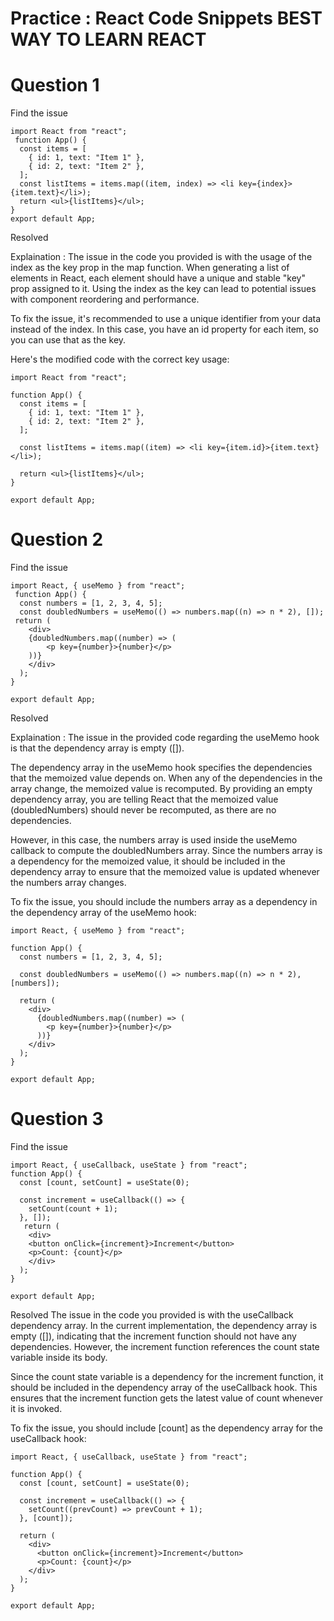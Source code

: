 # Practice  :  React Code Snippets           BEST WAY TO LEARN REACT

# Question 1
Find the issue
```
import React from "react";
 function App() {
  const items = [
	{ id: 1, text: "Item 1" },
	{ id: 2, text: "Item 2" },
  ];
  const listItems = items.map((item, index) => <li key={index}>{item.text}</li>);
  return <ul>{listItems}</ul>;
}
export default App;
```
Resolved

Explaination : The issue in the code you provided is with the usage of the index as the key prop in the map function. When generating a list of elements in React, each element should have a unique and stable "key" prop assigned to it. Using the index as the key can lead to potential issues with component reordering and performance.

To fix the issue, it's recommended to use a unique identifier from your data instead of the index. In this case, you have an id property for each item, so you can use that as the key.

Here's the modified code with the correct key usage:
```
import React from "react";

function App() {
  const items = [
    { id: 1, text: "Item 1" },
    { id: 2, text: "Item 2" },
  ];

  const listItems = items.map((item) => <li key={item.id}>{item.text}</li>);

  return <ul>{listItems}</ul>;
}

export default App;
```


# Question 2
Find the issue
```
import React, { useMemo } from "react";
 function App() {
  const numbers = [1, 2, 3, 4, 5];
  const doubledNumbers = useMemo(() => numbers.map((n) => n * 2), []);
 return (
	<div>
  	{doubledNumbers.map((number) => (
    	<p key={number}>{number}</p>
  	))}
	</div>
  );
}
 
export default App;
```
Resolved

Explaination : The issue in the provided code regarding the useMemo hook is that the dependency array is empty ([]).

The dependency array in the useMemo hook specifies the dependencies that the memoized value depends on. When any of the dependencies in the array change, the memoized value is recomputed. By providing an empty dependency array, you are telling React that the memoized value (doubledNumbers) should never be recomputed, as there are no dependencies.

However, in this case, the numbers array is used inside the useMemo callback to compute the doubledNumbers array. Since the numbers array is a dependency for the memoized value, it should be included in the dependency array to ensure that the memoized value is updated whenever the numbers array changes.

To fix the issue, you should include the numbers array as a dependency in the dependency array of the useMemo hook:
```
import React, { useMemo } from "react";

function App() {
  const numbers = [1, 2, 3, 4, 5];

  const doubledNumbers = useMemo(() => numbers.map((n) => n * 2), [numbers]);

  return (
    <div>
      {doubledNumbers.map((number) => (
        <p key={number}>{number}</p>
      ))}
    </div>
  );
}

export default App;

```



# Question 3
Find the issue
```
import React, { useCallback, useState } from "react";
function App() {
  const [count, setCount] = useState(0);
 
  const increment = useCallback(() => {
	setCount(count + 1);
  }, []);
   return (
	<div>
  	<button onClick={increment}>Increment</button>
  	<p>Count: {count}</p>
	</div>
  );
}
 
export default App;
```
Resolved
The issue in the code you provided is with the useCallback dependency array. In the current implementation, the dependency array is empty ([]), indicating that the increment function should not have any dependencies. However, the increment function references the count state variable inside its body.

Since the count state variable is a dependency for the increment function, it should be included in the dependency array of the useCallback hook. This ensures that the increment function gets the latest value of count whenever it is invoked.

To fix the issue, you should include [count] as the dependency array for the useCallback hook:
```
import React, { useCallback, useState } from "react";

function App() {
  const [count, setCount] = useState(0);

  const increment = useCallback(() => {
    setCount((prevCount) => prevCount + 1);
  }, [count]);

  return (
    <div>
      <button onClick={increment}>Increment</button>
      <p>Count: {count}</p>
    </div>
  );
}

export default App;

```

